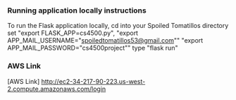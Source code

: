 ### Running application locally instructions
To run the Flask application locally,
cd into your Spoiled Tomatillos directory 
set "export FLASK_APP=cs4500.py",
"export APP_MAIL_USERNAME="spoiledtomatillos53@gmail.com""
"export APP_MAIL_PASSWORD="cs4500project""
type "flask run"
### AWS Link
[AWS Link] http://ec2-34-217-90-223.us-west-2.compute.amazonaws.com/login
